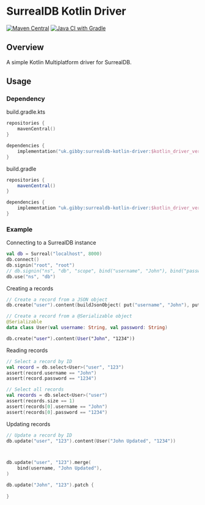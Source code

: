 # SurrealDB Kotlin Driver
[![Maven Central](https://maven-badges.herokuapp.com/maven-central/uk.gibby/surrealdb-kotlin-driver/badge.svg)](https://maven-badges.herokuapp.com/maven-central/uk.gibby/surrealdb-kotlin-driver)
[![Java CI with Gradle](https://github.com/mnbjhu/surrealdb-kotlin-driver/actions/workflows/gradle.yml/badge.svg)](https://github.com/mnbjhu/surrealdb-kotlin-driver/actions/workflows/gradle.yml)
## Overview
A simple Kotlin Multiplatform driver for SurrealDB.

## Usage
### Dependency
build.gradle.kts
```kotlin
repositories {
    mavenCentral()
}

dependencies {
    implementation("uk.gibby:surrealdb-kotlin-driver:$kotlin_driver_version")
}
```
build.gradle
```groovy
repositories {
    mavenCentral()
}

dependencies {
    implementation "uk.gibby:surrealdb-kotlin-driver:$kotlin_driver_version"
}
```

### Example
Connecting to a SurrealDB instance
```kotlin
val db = Surreal("localhost", 8000)
db.connect()
db.signin("root", "root")
// db.signin("ns", "db", "scope", bind("username", "John"), bind("password", "1234"))
db.use("ns", "db")
```

Creating a records
```kotlin
// Create a record from a JSON object
db.create("user").content(buildJsonObject( put("username", "John"), put("password", "1234")))

// Create a record from a @Serializable object
@Serializable
data class User(val username: String, val password: String)

db.create("user").content(User("John", "1234"))
```

Reading records
```kotlin
// Select a record by ID
val record = db.select<User>("user", "123")
assert(record.username == "John")
assert(record.password == "1234")

// Select all records
val records = db.select<User>("user")
assert(records.size == 1)
assert(records[0].username == "John")
assert(records[0].password == "1234")
```

Updating records
```kotlin
// Update a record by ID
db.update("user", "123").content(User("John Updated", "1234"))



db.update("user", "123").merge(
    bind(username, "John Updated"),
)

db.update("John", "123").patch { 
    
}
```
```



